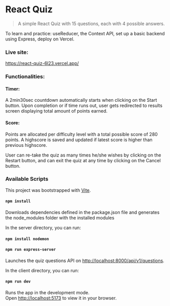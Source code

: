 # React Quiz

> A simple React Quiz with 15 questions, each with 4 possible answers.

To learn and practice: useReducer, the Context API, set up a basic backend using
Express, deploy on Vercel.

### Live site:

https://react-quiz-6l23.vercel.app/

### Functionalities:

#### Timer:

A 2min30sec countdown automatically starts when clicking on the Start button.
Upon completion or if time runs out, user gets redirected to results screen
displaying total amount of points earned.

#### Score:

Points are allocated per difficulty level with a total possible score of 280
points. A highscore is saved and updated if latest score is higher than previous
highscore.

User can re-take the quiz as many times he/she wishes by clicking on the Restart
button, and can exit the quiz at any time by clicking on the Cancel button.

### Available Scripts

This project was bootstrapped with [Vite](https://vitejs.dev/).

#### `npm install`

Downloads dependencies defined in the package.json file and generates the
node_modules folder with the installed modules

In the server directory, you can run:

#### `npm install nodemon`
#### `npm run express-server`

Launches the quiz questions API on
[http://localhost:8000/api/v1/questions](http://localhost:8000).

In the client directory, you can run:

#### `npm run dev`

Runs the app in the development mode.\
Open [http://localhost:5173](http://localhost:5173) to view it in your browser.
